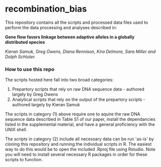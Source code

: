 # recombination_bias

This repository contains all the scripts and processed data files used to perform the data processing and analyses described in:

**Gene flow favors linkage between adaptive alleles in a globally distributed species**

*Kieran Samuk, Greg Owens, Diana Rennison, Kira Delmore, Sara Miller and Dolph Schluter.*

### How to use this repo

The scripts hosted here fall into two broad categories: 

1. Prepartory scripts that rely on raw DNA sequence data - authored largely by Greg Owens 
2. Analytical scripts that rely on the output of the prepartory scripts - authored largely by Kieran Samuk

The scripts in category (1) above require one to aquire the raw DNA sequence data described in Table S1 of our paper, install the dependancies listed in the supplemental material, and have a general proficiency with the UNIX shell.

The scripts in category (2) include all necessary data can be run 'as-is' by cloning this repository and running the individual scripts in R. The easiest way to do this would be to open the included .Rproj file using Rstudio. Note you will need to install several necessary R packages in order for these scripts to function.
